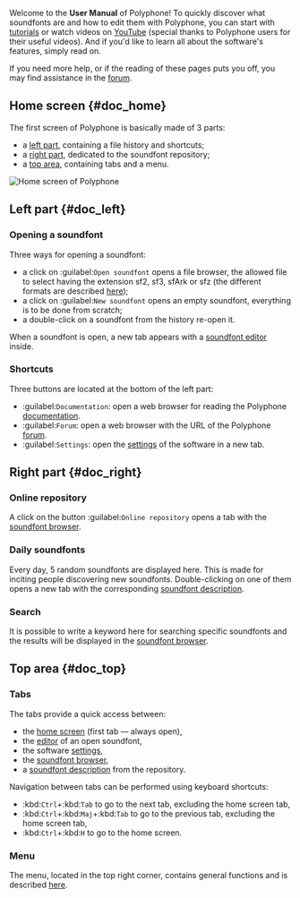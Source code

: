 Welcome to the **User Manual** of Polyphone! To quickly discover what soundfonts are and how to edit them with Polyphone, you can start with [tutorials](tutorials/index.md) or watch videos on <a href="https://www.youtube.com/results?search_query=polyphone+sf2" target="_blank">YouTube</a> (special thanks to Polyphone users for their useful videos). And if you'd like to learn all about the software's features, simply read on.

If you need more help, or if the reading of these pages puts you off, you may find assistance in the [forum](forum).


## Home screen {#doc_home}


The first screen of Polyphone is basically made of 3 parts:

* a [left part](#doc_left), containing a file history and shortcuts;
* a [right part](#doc_right), dedicated to the soundfont repository;
* a [top area](#doc_top), containing tabs and a menu.


![Home screen of Polyphone](images/page_home.png "Home screen of Polyphone")


## Left part {#doc_left}


### Opening a soundfont


Three ways for opening a soundfont:

* a click on :guilabel:`Open soundfont` opens a file browser, the allowed file to select having the extension sf2, sf3, sfArk or sfz (the different formats are described [here](manual/annexes/the-different-soundfont-formats.md));
* a click on :guilabel:`New soundfont` opens an empty soundfont, everything is to be done from scratch;
* a double-click on a soundfont from the history re-open it.

When a soundfont is open, a new tab appears with a [soundfont editor](manual/soundfont-editor/index.md) inside.


### Shortcuts


Three buttons are located at the bottom of the left part:

* :guilabel:`Documentation`: open a web browser for reading the Polyphone [documentation](documentation).
* :guilabel:`Forum`: open a web browser with the URL of the Polyphone [forum](forum).
* :guilabel:`Settings`: open the [settings](manual/settings.md) of the software in a new tab.


## Right part {#doc_right}


### Online repository


A click on the button :guilabel:`Online repository` opens a tab with the [soundfont browser](manual/soundfont-browser.md).


### Daily soundfonts


Every day, 5 random soundfonts are displayed here.
This is made for inciting people discovering new soundfonts.
Double-clicking on one of them opens a new tab with the corresponding [soundfont description](manual/soundfont-browser.md#doc_description).


### Search


It is possible to write a keyword here for searching specific soundfonts and the results will be displayed in the [soundfont browser](manual/soundfont-browser.md).


## Top area {#doc_top}


### Tabs


The tabs provide a quick access between:

* the [home screen](#doc_home) (first tab — always open),
* the [editor](manual/soundfont-editor/index.md) of an open soundfont,
* the software [settings](manual/settings.md),
* the [soundfont browser](manual/soundfont-browser.md),
* a [soundfont description](manual/soundfont-browser.md#doc_description) from the repository.

Navigation between tabs can be performed using keyboard shortcuts:
* :kbd:`Ctrl`+:kbd:`Tab` to go to the next tab, excluding the home screen tab,
* :kbd:`Ctrl`+:kbd:`Maj`+:kbd:`Tab` to go to the previous tab, excluding the home screen tab,
* :kbd:`Ctrl`+:kbd:`H` to go to the home screen.


### Menu


The menu, located in the top right corner, contains general functions and is described [here](manual/menu.md).
